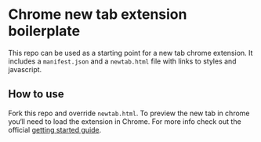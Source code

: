 # Chrome new tab extension boilerplate

This repo can be used as a starting point for a new tab chrome extension. It includes a `manifest.json` and a `newtab.html` file with links to styles and javascript.

## How to use

Fork this repo and override `newtab.html`. To preview the new tab in chrome you‘ll need to load the extension in Chrome. For more info check out the official [getting started guide](https://developers.chrome.com/extensions/getstarted).
